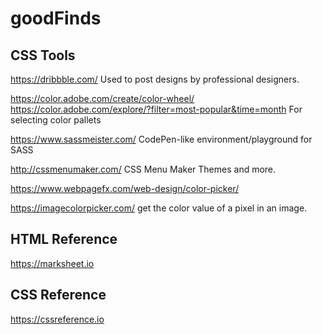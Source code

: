 # goodFinds

## CSS Tools
https://dribbble.com/
Used to post designs by professional designers.

https://color.adobe.com/create/color-wheel/
https://color.adobe.com/explore/?filter=most-popular&time=month
For selecting color pallets

https://www.sassmeister.com/
CodePen-like environment/playground for SASS

http://cssmenumaker.com/
CSS Menu Maker Themes and more.

https://www.webpagefx.com/web-design/color-picker/

https://imagecolorpicker.com/
get the color value of a pixel in an image.


## HTML Reference
https://marksheet.io

## CSS Reference
https://cssreference.io
